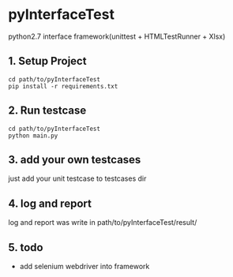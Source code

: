 # pyInterfaceTest
python2.7 interface framework(unittest + HTMLTestRunner + Xlsx)


## 1. Setup Project
```
cd path/to/pyInterfaceTest
pip install -r requirements.txt
```

## 2. Run testcase
```
cd path/to/pyInterfaceTest
python main.py
```

## 3. add your own testcases
just add your unit testcase to testcases dir

## 4. log and report
log and report was write in path/to/pyInterfaceTest/result/

## 5. todo
- add selenium webdriver into framework
